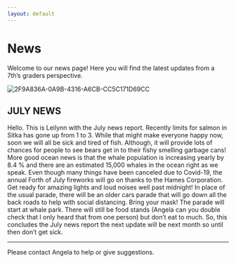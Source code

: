 ```yaml
---
layout: default
---
```


# News

Welcome to our news page! Here you will find the latest updates from a 7th’s graders perspective.

![2F9A836A-0A9B-4316-A6CB-CC5C171D69CC](https://user-images.githubusercontent.com/48270916/85074248-bfc07e00-b168-11ea-8c66-e76d19646408.jpeg)

## JULY NEWS

Hello. This is Leilynn with the July news report. Recently limits for salmon in Sitka has gone up from 1 to 3. While that might make everyone happy now, soon we will all be sick and tired of fish. Although, it will provide lots of chances for people to see bears get in to their fishy smelling garbage cans! More good ocean news is that the whale population is increasing yearly by 8.4 % and there are an estimated 15,000 whales in the ocean right as we speak. 
Even though many things have been canceled due to Covid-19, the annual Forth of July fireworks will go on thanks to the Hames Corporation. Get ready for amazing lights and loud noises well past midnight! In place of the usual parade, there will be an older cars parade that will go down all the back roads to help with social distancing. Bring your mask! The parade will start at whale park. There will still be food stands (Angela can you double check that I only heard that from one person) but don’t eat to much. So, this concludes the July news report the next update will be next month so until then don’t get sick.

* * *
Please contact Angela to help or give suggestions.
